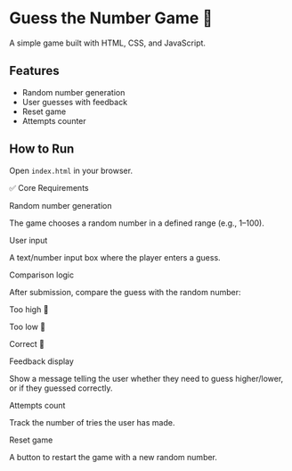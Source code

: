 # Guess the Number Game 🎯

A simple game built with HTML, CSS, and JavaScript.

## Features
- Random number generation
- User guesses with feedback
- Reset game
- Attempts counter

## How to Run
Open `index.html` in your browser.


✅ Core Requirements

Random number generation

The game chooses a random number in a defined range (e.g., 1–100).

User input

A text/number input box where the player enters a guess.

Comparison logic

After submission, compare the guess with the random number:

Too high 🔼

Too low 🔽

Correct 🎉

Feedback display

Show a message telling the user whether they need to guess higher/lower, or if they guessed correctly.

Attempts count

Track the number of tries the user has made.

Reset game

A button to restart the game with a new random number.
